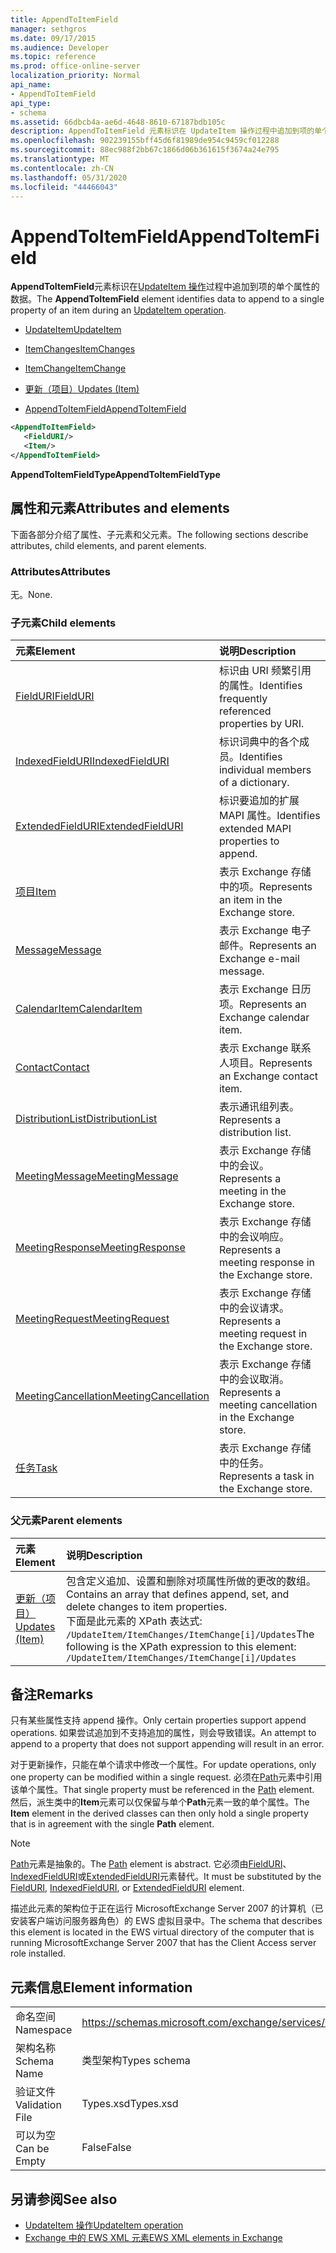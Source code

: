 ```yaml
---
title: AppendToItemField
manager: sethgros
ms.date: 09/17/2015
ms.audience: Developer
ms.topic: reference
ms.prod: office-online-server
localization_priority: Normal
api_name:
- AppendToItemField
api_type:
- schema
ms.assetid: 66dbcb4a-ae6d-4648-8610-67187bdb105c
description: AppendToItemField 元素标识在 UpdateItem 操作过程中追加到项的单个属性的数据。
ms.openlocfilehash: 902239155bff45d6f81989de954c9459cf012288
ms.sourcegitcommit: 88ec988f2bb67c1866d06b361615f3674a24e795
ms.translationtype: MT
ms.contentlocale: zh-CN
ms.lasthandoff: 05/31/2020
ms.locfileid: "44466043"
---
```

# <a name="appendtoitemfield"></a><span data-ttu-id="5f597-103">AppendToItemField</span><span class="sxs-lookup"><span data-stu-id="5f597-103">AppendToItemField</span></span>

<span data-ttu-id="5f597-104">**AppendToItemField**元素标识在[UpdateItem 操作](updateitem-operation.md)过程中追加到项的单个属性的数据。</span><span class="sxs-lookup"><span data-stu-id="5f597-104">The **AppendToItemField** element identifies data to append to a single property of an item during an [UpdateItem operation](updateitem-operation.md).</span></span>
  
- [<span data-ttu-id="5f597-105">UpdateItem</span><span class="sxs-lookup"><span data-stu-id="5f597-105">UpdateItem</span></span>](updateitem.md)
  
- [<span data-ttu-id="5f597-106">ItemChanges</span><span class="sxs-lookup"><span data-stu-id="5f597-106">ItemChanges</span></span>](itemchanges.md)
  
- [<span data-ttu-id="5f597-107">ItemChange</span><span class="sxs-lookup"><span data-stu-id="5f597-107">ItemChange</span></span>](itemchange.md)
  
- [<span data-ttu-id="5f597-108">更新（项目）</span><span class="sxs-lookup"><span data-stu-id="5f597-108">Updates (Item)</span></span>](updates-item.md)
  
- [<span data-ttu-id="5f597-109">AppendToItemField</span><span class="sxs-lookup"><span data-stu-id="5f597-109">AppendToItemField</span></span>](appendtoitemfield.md)
  
```xml
<AppendToItemField>
   <FieldURI/>
   <Item/>
</AppendToItemField>
```

 <span data-ttu-id="5f597-110">**AppendToItemFieldType**</span><span class="sxs-lookup"><span data-stu-id="5f597-110">**AppendToItemFieldType**</span></span>
## <a name="attributes-and-elements"></a><span data-ttu-id="5f597-111">属性和元素</span><span class="sxs-lookup"><span data-stu-id="5f597-111">Attributes and elements</span></span>

<span data-ttu-id="5f597-112">下面各部分介绍了属性、子元素和父元素。</span><span class="sxs-lookup"><span data-stu-id="5f597-112">The following sections describe attributes, child elements, and parent elements.</span></span>
  
### <a name="attributes"></a><span data-ttu-id="5f597-113">Attributes</span><span class="sxs-lookup"><span data-stu-id="5f597-113">Attributes</span></span>

<span data-ttu-id="5f597-114">无。</span><span class="sxs-lookup"><span data-stu-id="5f597-114">None.</span></span>
  
### <a name="child-elements"></a><span data-ttu-id="5f597-115">子元素</span><span class="sxs-lookup"><span data-stu-id="5f597-115">Child elements</span></span>

|<span data-ttu-id="5f597-116">**元素**</span><span class="sxs-lookup"><span data-stu-id="5f597-116">**Element**</span></span>|<span data-ttu-id="5f597-117">**说明**</span><span class="sxs-lookup"><span data-stu-id="5f597-117">**Description**</span></span>|
|:-----|:-----|
|[<span data-ttu-id="5f597-118">FieldURI</span><span class="sxs-lookup"><span data-stu-id="5f597-118">FieldURI</span></span>](fielduri.md) <br/> |<span data-ttu-id="5f597-119">标识由 URI 频繁引用的属性。</span><span class="sxs-lookup"><span data-stu-id="5f597-119">Identifies frequently referenced properties by URI.</span></span>  <br/> |
|[<span data-ttu-id="5f597-120">IndexedFieldURI</span><span class="sxs-lookup"><span data-stu-id="5f597-120">IndexedFieldURI</span></span>](indexedfielduri.md) <br/> |<span data-ttu-id="5f597-121">标识词典中的各个成员。</span><span class="sxs-lookup"><span data-stu-id="5f597-121">Identifies individual members of a dictionary.</span></span>  <br/> |
|[<span data-ttu-id="5f597-122">ExtendedFieldURI</span><span class="sxs-lookup"><span data-stu-id="5f597-122">ExtendedFieldURI</span></span>](extendedfielduri.md) <br/> |<span data-ttu-id="5f597-123">标识要追加的扩展 MAPI 属性。</span><span class="sxs-lookup"><span data-stu-id="5f597-123">Identifies extended MAPI properties to append.</span></span>  <br/> |
|[<span data-ttu-id="5f597-124">项目</span><span class="sxs-lookup"><span data-stu-id="5f597-124">Item</span></span>](item.md) <br/> |<span data-ttu-id="5f597-125">表示 Exchange 存储中的项。</span><span class="sxs-lookup"><span data-stu-id="5f597-125">Represents an item in the Exchange store.</span></span>  <br/> |
|[<span data-ttu-id="5f597-126">Message</span><span class="sxs-lookup"><span data-stu-id="5f597-126">Message</span></span>](message-ex15websvcsotherref.md) <br/> |<span data-ttu-id="5f597-127">表示 Exchange 电子邮件。</span><span class="sxs-lookup"><span data-stu-id="5f597-127">Represents an Exchange e-mail message.</span></span>  <br/> |
|[<span data-ttu-id="5f597-128">CalendarItem</span><span class="sxs-lookup"><span data-stu-id="5f597-128">CalendarItem</span></span>](calendaritem.md) <br/> |<span data-ttu-id="5f597-129">表示 Exchange 日历项。</span><span class="sxs-lookup"><span data-stu-id="5f597-129">Represents an Exchange calendar item.</span></span>  <br/> |
|[<span data-ttu-id="5f597-130">Contact</span><span class="sxs-lookup"><span data-stu-id="5f597-130">Contact</span></span>](contact.md) <br/> |<span data-ttu-id="5f597-131">表示 Exchange 联系人项目。</span><span class="sxs-lookup"><span data-stu-id="5f597-131">Represents an Exchange contact item.</span></span>  <br/> |
|[<span data-ttu-id="5f597-132">DistributionList</span><span class="sxs-lookup"><span data-stu-id="5f597-132">DistributionList</span></span>](distributionlist.md) <br/> |<span data-ttu-id="5f597-133">表示通讯组列表。</span><span class="sxs-lookup"><span data-stu-id="5f597-133">Represents a distribution list.</span></span>  <br/> |
|[<span data-ttu-id="5f597-134">MeetingMessage</span><span class="sxs-lookup"><span data-stu-id="5f597-134">MeetingMessage</span></span>](meetingmessage.md) <br/> |<span data-ttu-id="5f597-135">表示 Exchange 存储中的会议。</span><span class="sxs-lookup"><span data-stu-id="5f597-135">Represents a meeting in the Exchange store.</span></span>  <br/> |
|[<span data-ttu-id="5f597-136">MeetingResponse</span><span class="sxs-lookup"><span data-stu-id="5f597-136">MeetingResponse</span></span>](meetingresponse.md) <br/> |<span data-ttu-id="5f597-137">表示 Exchange 存储中的会议响应。</span><span class="sxs-lookup"><span data-stu-id="5f597-137">Represents a meeting response in the Exchange store.</span></span>  <br/> |
|[<span data-ttu-id="5f597-138">MeetingRequest</span><span class="sxs-lookup"><span data-stu-id="5f597-138">MeetingRequest</span></span>](meetingrequest.md) <br/> |<span data-ttu-id="5f597-139">表示 Exchange 存储中的会议请求。</span><span class="sxs-lookup"><span data-stu-id="5f597-139">Represents a meeting request in the Exchange store.</span></span>  <br/> |
|[<span data-ttu-id="5f597-140">MeetingCancellation</span><span class="sxs-lookup"><span data-stu-id="5f597-140">MeetingCancellation</span></span>](meetingcancellation.md) <br/> |<span data-ttu-id="5f597-141">表示 Exchange 存储中的会议取消。</span><span class="sxs-lookup"><span data-stu-id="5f597-141">Represents a meeting cancellation in the Exchange store.</span></span>  <br/> |
|[<span data-ttu-id="5f597-142">任务</span><span class="sxs-lookup"><span data-stu-id="5f597-142">Task</span></span>](task.md) <br/> |<span data-ttu-id="5f597-143">表示 Exchange 存储中的任务。</span><span class="sxs-lookup"><span data-stu-id="5f597-143">Represents a task in the Exchange store.</span></span>  <br/> |
   
### <a name="parent-elements"></a><span data-ttu-id="5f597-144">父元素</span><span class="sxs-lookup"><span data-stu-id="5f597-144">Parent elements</span></span>

|<span data-ttu-id="5f597-145">**元素**</span><span class="sxs-lookup"><span data-stu-id="5f597-145">**Element**</span></span>|<span data-ttu-id="5f597-146">**说明**</span><span class="sxs-lookup"><span data-stu-id="5f597-146">**Description**</span></span>|
|:-----|:-----|
|[<span data-ttu-id="5f597-147">更新（项目）</span><span class="sxs-lookup"><span data-stu-id="5f597-147">Updates (Item)</span></span>](updates-item.md) <br/> |<span data-ttu-id="5f597-148">包含定义追加、设置和删除对项属性所做的更改的数组。</span><span class="sxs-lookup"><span data-stu-id="5f597-148">Contains an array that defines append, set, and delete changes to item properties.</span></span>  <br/> <span data-ttu-id="5f597-149">下面是此元素的 XPath 表达式:  `/UpdateItem/ItemChanges/ItemChange[i]/Updates`</span><span class="sxs-lookup"><span data-stu-id="5f597-149">The following is the XPath expression to this element:  `/UpdateItem/ItemChanges/ItemChange[i]/Updates`</span></span> <br/> |
   
## <a name="remarks"></a><span data-ttu-id="5f597-150">备注</span><span class="sxs-lookup"><span data-stu-id="5f597-150">Remarks</span></span>

<span data-ttu-id="5f597-151">只有某些属性支持 append 操作。</span><span class="sxs-lookup"><span data-stu-id="5f597-151">Only certain properties support append operations.</span></span> <span data-ttu-id="5f597-152">如果尝试追加到不支持追加的属性，则会导致错误。</span><span class="sxs-lookup"><span data-stu-id="5f597-152">An attempt to append to a property that does not support appending will result in an error.</span></span>
  
<span data-ttu-id="5f597-153">对于更新操作，只能在单个请求中修改一个属性。</span><span class="sxs-lookup"><span data-stu-id="5f597-153">For update operations, only one property can be modified within a single request.</span></span> <span data-ttu-id="5f597-154">必须在[Path](path.md)元素中引用该单个属性。</span><span class="sxs-lookup"><span data-stu-id="5f597-154">That single property must be referenced in the [Path](path.md) element.</span></span> <span data-ttu-id="5f597-155">然后，派生类中的**Item**元素可以仅保留与单个**Path**元素一致的单个属性。</span><span class="sxs-lookup"><span data-stu-id="5f597-155">The **Item** element in the derived classes can then only hold a single property that is in agreement with the single **Path** element.</span></span> 
  
> [!NOTE]
> <span data-ttu-id="5f597-156">[Path](path.md)元素是抽象的。</span><span class="sxs-lookup"><span data-stu-id="5f597-156">The [Path](path.md) element is abstract.</span></span> <span data-ttu-id="5f597-157">它必须由[FieldURI](fielduri.md)、 [IndexedFieldURI](indexedfielduri.md)或[ExtendedFieldURI](extendedfielduri.md)元素替代。</span><span class="sxs-lookup"><span data-stu-id="5f597-157">It must be substituted by the [FieldURI](fielduri.md), [IndexedFieldURI](indexedfielduri.md), or [ExtendedFieldURI](extendedfielduri.md) element.</span></span> 
  
<span data-ttu-id="5f597-158">描述此元素的架构位于正在运行 MicrosoftExchange Server 2007 的计算机（已安装客户端访问服务器角色）的 EWS 虚拟目录中。</span><span class="sxs-lookup"><span data-stu-id="5f597-158">The schema that describes this element is located in the EWS virtual directory of the computer that is running MicrosoftExchange Server 2007 that has the Client Access server role installed.</span></span>
  
## <a name="element-information"></a><span data-ttu-id="5f597-159">元素信息</span><span class="sxs-lookup"><span data-stu-id="5f597-159">Element information</span></span>

|||
|:-----|:-----|
|<span data-ttu-id="5f597-160">命名空间</span><span class="sxs-lookup"><span data-stu-id="5f597-160">Namespace</span></span>  <br/> |https://schemas.microsoft.com/exchange/services/2006/types  <br/> |
|<span data-ttu-id="5f597-161">架构名称</span><span class="sxs-lookup"><span data-stu-id="5f597-161">Schema Name</span></span>  <br/> |<span data-ttu-id="5f597-162">类型架构</span><span class="sxs-lookup"><span data-stu-id="5f597-162">Types schema</span></span>  <br/> |
|<span data-ttu-id="5f597-163">验证文件</span><span class="sxs-lookup"><span data-stu-id="5f597-163">Validation File</span></span>  <br/> |<span data-ttu-id="5f597-164">Types.xsd</span><span class="sxs-lookup"><span data-stu-id="5f597-164">Types.xsd</span></span>  <br/> |
|<span data-ttu-id="5f597-165">可以为空</span><span class="sxs-lookup"><span data-stu-id="5f597-165">Can be Empty</span></span>  <br/> |<span data-ttu-id="5f597-166">False</span><span class="sxs-lookup"><span data-stu-id="5f597-166">False</span></span>  <br/> |
   
## <a name="see-also"></a><span data-ttu-id="5f597-167">另请参阅</span><span class="sxs-lookup"><span data-stu-id="5f597-167">See also</span></span>

- [<span data-ttu-id="5f597-168">UpdateItem 操作</span><span class="sxs-lookup"><span data-stu-id="5f597-168">UpdateItem operation</span></span>](updateitem-operation.md)
- [<span data-ttu-id="5f597-169">Exchange 中的 EWS XML 元素</span><span class="sxs-lookup"><span data-stu-id="5f597-169">EWS XML elements in Exchange</span></span>](ews-xml-elements-in-exchange.md)

